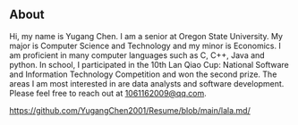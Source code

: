 ## <a name="About">About</a>
Hi, my name is Yugang Chen. I am a senior at Oregon State University. My major is Computer Science and Technology and my minor is Economics. I am proficient in many computer languages such as C, C++, Java and python. In school, I participated in the 10th Lan Qiao Cup: National Software and Information Technology Competition and won the second prize. The areas I am most interested in are data analysts and software development. Please feel free to reach out at 1061162009@qq.com.

<a href="https://github.com/YugangChen2001/Resume/blob/main/lala.md">https://github.com/YugangChen2001/Resume/blob/main/lala.md/</a>  
